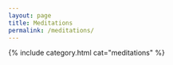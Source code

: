 ```yaml
---
layout: page
title: Meditations
permalink: /meditations/
---
```


{% include category.html cat="meditations"  %}
